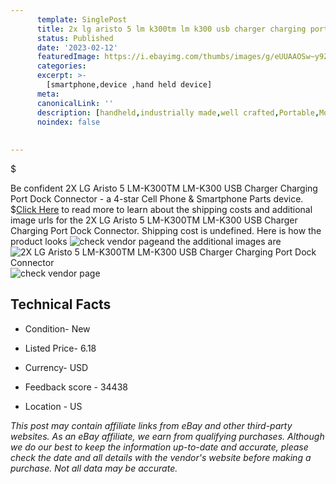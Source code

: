 ```yaml
---
      template: SinglePost
      title: 2x lg aristo 5 lm k300tm lm k300 usb charger charging port dock connector
      status: Published
      date: '2023-02-12'
      featuredImage: https://i.ebayimg.com/thumbs/images/g/eUUAAOSw~y9ZG0vw/s-l225.jpg
      categories: 
      excerpt: >-
        [smartphone,device ,hand held device]
      meta:
      canonicalLink: ''
      description: [handheld,industrially made,well crafted,Portable,Mobile,Compact,Convenient,Lightweight,Maneuverable,Man-portable,Miniature,Carriable,Hand-held,Light,Holdable,Transportable,Mobile device,Pocket-sized,On-the-go,Wireless,Cordless,Compact size,Convenient size, smartphone,device ,hand held device]
      noindex: false
      
        
---
```

$

Be confident 2X LG Aristo 5 LM-K300TM LM-K300 USB Charger Charging Port Dock Connector - a 4-star Cell Phone & Smartphone Parts device.
$[Click Here](https://www.ebay.com/itm/184400617660?hash=item2aef2220bc%3Ag%3AeUUAAOSw%7Ey9ZG0vw&mkevt=1&mkcid=1&mkrid=711-53200-19255-0&campid=%253CePNCampaignId%253E&customid=%253CreferenceId%253E&toolid=10049) to read more to learn about the shipping costs and additional image urls for the 2X LG Aristo 5 LM-K300TM LM-K300 USB Charger Charging Port Dock Connector. Shipping cost is undefined. Here is how the product looks ![check vendor page](https://i.ebayimg.com/thumbs/images/g/eUUAAOSw~y9ZG0vw/s-l225.jpg)and the additional images are![2X LG Aristo 5 LM-K300TM LM-K300 USB Charger Charging Port Dock Connector](https://i.ebayimg.com/images/g/eUUAAOSw~y9ZG0vw/s-l960.jpg)![check vendor page]()



 ## Technical Facts 



     
      

 - Condition- New 


      

 - Listed Price- 6.18 


      

 - Currency- USD 


      

 - Feedback score - 34438 


      

 - Location - US 


      
      

 *_This post may contain affiliate links from eBay and other third-party websites. As an eBay affiliate, we earn from qualifying purchases. Although we do our best to keep the information up-to-date and accurate, please check the date and all details with the vendor's website before making a purchase. Not all data may be accurate._*







